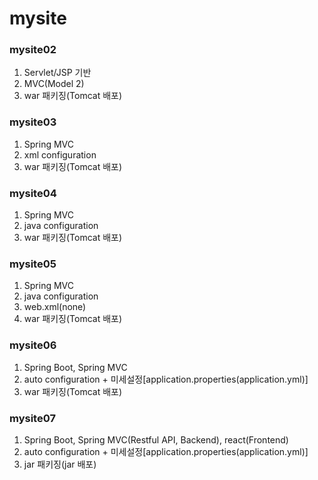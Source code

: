 # mysite

### mysite02
1.	Servlet/JSP 기반
2.	MVC(Model 2)
3.	war 패키징(Tomcat 배포)

### mysite03
1.	Spring MVC
2.	xml configuration
3.	war 패키징(Tomcat 배포)

### mysite04
1.	Spring MVC
2.	java configuration
3.	war 패키징(Tomcat 배포)

### mysite05
1.	Spring MVC
2.	java configuration
3.	web.xml(none)
4.	war 패키징(Tomcat 배포)

### mysite06
1.	Spring Boot, Spring MVC
2.	auto configuration + 미세설정[application.properties(application.yml)]
3.	war 패키징(Tomcat 배포)

### mysite07
1.	Spring Boot, Spring MVC(Restful API, Backend), react(Frontend)
2.	auto configuration + 미세설정[application.properties(application.yml)]  
3.	jar 패키징(jar 배포)
